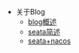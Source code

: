 * 关于Blog
    * [blog概述](markdown/bref.md)
    * [seata简述](markdown/seataOne.md)
    * [seata+nacos](markdown/seataTwo.md)

